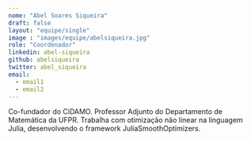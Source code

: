```yaml
---
nome: "Abel Soares Siqueira"
draft: false
layout: "equipe/single"
image : "images/equipe/abelsiqueira.jpg"
role: "Coordenador"
linkedin: abel-siqueira
github: abelsiqueira
twitter: abel_siqueira
email:
  - email1
  - email2
---
```

Co-fundador do CiDAMO. Professor Adjunto do Departamento de Matemática da UFPR. Trabalha com otimização não linear na linguagem Julia, desenvolvendo o framework JuliaSmoothOptimizers.

